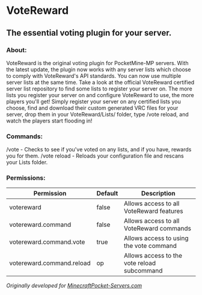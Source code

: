 # VoteReward
## The essential voting plugin for your server.

### About:
VoteReward is the original voting plugin for PocketMine-MP servers. With the latest update, the plugin now works with any server lists which choose to comply with VoteReward's API standards. You can now use multiple server lists at the same time. Take a look at the official VoteReward certified server list repository to find some lists to register your server on. The more lists you register your server on and configure VoteReward to use, the more players you'll get! Simply register your server on any certified lists you choose, find and download their custom generated VRC files for your server, drop them in your VoteReward/Lists/ folder, type /vote reload, and watch the players start flooding in!

### Commands:
/vote - Checks to see if you've voted on any lists, and if you have, rewards you for them.
/vote reload - Reloads your configuration file and rescans your Lists folder.

### Permissions:
|Permission|Default|Description|
|----------|-------|-----------|
|votereward|false|Allows access to all VoteReward features|
|votereward.command|false|Allows access to all VoteReward commands|
|votereward.command.vote|true|Allows access to using the vote command|
|votereward.command.reload|op|Allows access to the vote reload subcommand|

*Originally developed for [MinecraftPocket-Servers.com](https://minecraftpocket-servers.com)*
